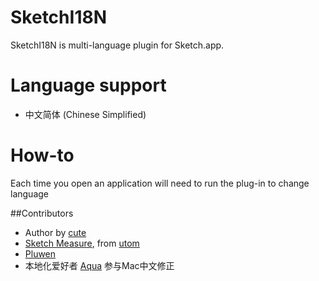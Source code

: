 # SketchI18N


SketchI18N is multi-language plugin for Sketch.app.

# Language support
* 中文简体 (Chinese Simplified)

# How-to

Each time you open an application will need to run the plug-in to change language

##Contributors
* Author by [cute](https://github.com/cute/)
* [Sketch Measure](http://utom.design/measure), from [utom](http://utom.design)
* [Pluwen](https://twitter.com/pluwen)
* 本地化爱好者 [Aqua](http://idealStudio.org) 参与Mac中文修正
